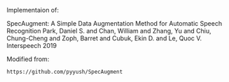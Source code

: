 




Implementaion of:

SpecAugment: A Simple Data Augmentation Method for Automatic Speech Recognition Park, Daniel S. and Chan, William and Zhang, Yu and Chiu, Chung-Cheng and Zoph, Barret and Cubuk, Ekin D. and Le, Quoc V. Interspeech 2019


Modified from: 
```
https://github.com/pyyush/SpecAugment
``` 
